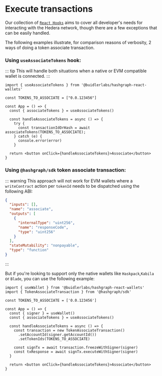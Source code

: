 # Execute transactions

Our collection of [`React Hooks`](/hooks/) aims to cover all developer's needs for interacting with the Hedera network, though there are a few exceptions that can be easily handled.

The following examples illustrate, for comparison reasons of verbosity, 2 ways of doing a token associate transaction.

### Using `useAssociateTokens` hook:

::: tip
This will handle both situations when a native or EVM compatible wallet is connected.
:::

```tsx
import { useAssociateTokens } from '@buidlerlabs/hashgraph-react-wallets'

const TOKENS_TO_ASSOCIATE = ["0.0.123456"]

const App = () => {
  const { associateTokens } = useAssociateTokens()

  const handleAssociateTokens = async () => {
    try {
      const transactionIdOrHash = await associateTokens(TOKENS_TO_ASSOCIATE);
    } catch (e) {
      console.error(error)
    }

  return <button onClick={handleAssociateTokens}>Associate</button>
}
```

### Using `@hashgraph/sdk` token associate transaction:

::: warning
This approach will not work for EVM wallets where a `writeContract` action per `tokenId` needs to be dispatched using the following ABI:

```json
{
  "inputs": [],
  "name": "associate",
  "outputs": [
    {
      "internalType": "uint256",
      "name": "responseCode",
      "type": "uint256"
    }
  ],
  "stateMutability": "nonpayable",
  "type": "function"
}
```

:::

But if you're looking to support only the native wallets like `Haskpack`,`Kabila` or `Blade`, you can use the following example: 

```tsx [Native Wallet]
import { useWallet } from '@buidlerlabs/hashgraph-react-wallets'
import { TokenAssociateTransaction } from '@hashgraph/sdk'

const TOKENS_TO_ASSOCIATE = ['0.0.123456']

const App = () => {
  const { signer } = useWallet()
  const { associateTokens } = useAssociateTokens()

  const handleAssociateTokens = async () => {
    const transaction = new TokenAssociateTransaction()
      .setAccountId(signer.getAccountId())
      .setTokenIds(TOKENS_TO_ASSOCIATE)

    const signTx = await transaction.freezeWithSigner(signer)
    const txResponse = await signTx.executeWithSigner(signer)
  }

  return <button onClick={handleAssociateTokens}>Associate</button>
}
```
